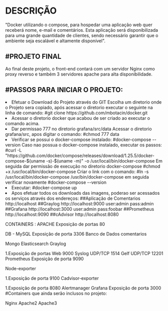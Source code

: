 <h1>DESCRIÇÃO</h1>

"Docker utilizando o compose, para hospedar uma aplicação web quer receberá nome, e-mail e comentários. Esta aplicação será disponibilizada para uma grande quantidade de clientes, sendo necessário garantir que o ambiente seja escalável e altamente disponível".

<h2>#PROJETO FINAL</h2>
Ao final deste projeto, o front-end contará com um servidor Nginx como proxy reverso e também 3 servidores apache para alta disponibilidade.

<h2>#PASSOS PARA INICIAR O PROJETO:</h2>
<li>Efetuar o Download do Projeto através do GIT
    Escolha um diretorio onde o Projeto sera copiado, após acessar o diretorio executar o seguinte na linha de comando:
    #git clone https://github.com/mbotacin/docker.git
<li>Acessar o diretorio docker que acabou de ser criado ao executar o comando acima.
<li>Dar permissao 777 no diretorio grafana/src/data
    Acessar o diretorio grafana/src, apos digitar o comando:
    #chmod 777 data
<li>Verificar se possui o docker-compose instalado:
    #docker-compose --version
    Caso nao possua o docker-compose instalado, executar os passos:
    #curl -L "https://github.com/docker/compose/releases/download/1.25.5/docker-compose-$(uname -s)-$(uname -m)" -o /usr/local/bin/docker-compose
    Em seguida dar permissão de execução no diretorio docker-compose
    #chmod +x /usr/local/bin/docker-compose
    Criar o link com o comando:
    #ln -s /usr/local/bin/docker-compose /usr/bin/docker-compose
    em seguida verificar novamente
    #docker-compose --version
<li>Executar:
    #docker-compose up
<li>Apos efetuar todos os downloads das imagens, poderao ser acessados os serviços através dos endereços:
    ##Aplicação de Comentarios
    http://localhost
    ##Graylog
    http://localhost:9000
    user:admin
    pass:admin
    ##Grafana
    http://localhost:3000
    user:admin
    pass:foobar
    ##Prometheus
    http://localhost:9090
    ##cAdvisor
    http://localhost:8080

CONTAINERS :
APACHE
    Exposição de portas
    80

DB - MySQL
    Exposição de porta
    3306
    Banco de Dados
    comentarios

Mongo
Elasticsearch
Graylog

1.Exposição de portas
	Web 9000
	Syslog UDP/TCP 1514
	Gelf UDP/TCP 12201
	Prometheus
Exposição de porta
    9090

Node-exporter

1.Exposição de porta
	9100
Cadvisor-exporter

1.Exposição de porta
	8080
Alertmanager
Grafana
Exposição de porta
    3000
    #Containers que ainda serão inclusos no projeto:

Nginx
Apache2
Apache3
